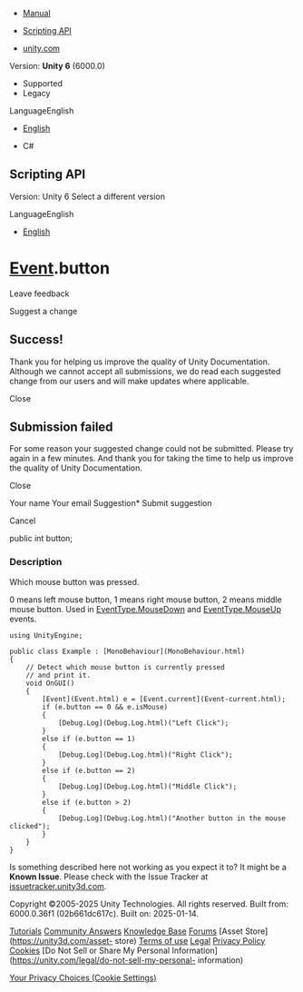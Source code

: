 [ ]()

  * [Manual](../Manual/index.html)
  * [Scripting API](../ScriptReference/index.html)

  * [unity.com](https://unity.com/)

Version: **Unity 6** (6000.0)

  * Supported
  * Legacy

LanguageEnglish

  * [English]()

  * C#

[ ](https://docs.unity3d.com)

## Scripting API

Version: Unity 6 Select a different version

LanguageEnglish

  * [English]()

#  [Event](Event.html).button

Leave feedback

Suggest a change

## Success!

Thank you for helping us improve the quality of Unity Documentation. Although
we cannot accept all submissions, we do read each suggested change from our
users and will make updates where applicable.

Close

## Submission failed

For some reason your suggested change could not be submitted. Please <a>try
again</a> in a few minutes. And thank you for taking the time to help us
improve the quality of Unity Documentation.

Close

Your name Your email Suggestion* Submit suggestion

Cancel

[ ]()

public int button;

### Description

Which mouse button was pressed.

0 means left mouse button, 1 means right mouse button, 2 means middle mouse
button. Used in [EventType.MouseDown](EventType.MouseDown.html) and
[EventType.MouseUp](EventType.MouseUp.html) events.

    
    
    using UnityEngine;  
      
    public class Example : [MonoBehaviour](MonoBehaviour.html)
    {
        // Detect which mouse button is currently pressed
        // and print it.
        void OnGUI()
        {
            [Event](Event.html) e = [Event.current](Event-current.html);
            if (e.button == 0 && e.isMouse)
            {
                [Debug.Log](Debug.Log.html)("Left Click");
            }
            else if (e.button == 1)
            {
                [Debug.Log](Debug.Log.html)("Right Click");
            }
            else if (e.button == 2)
            {
                [Debug.Log](Debug.Log.html)("Middle Click");
            }
            else if (e.button > 2)
            {
                [Debug.Log](Debug.Log.html)("Another button in the mouse clicked");
            }
        }
    }
    

Is something described here not working as you expect it to? It might be a
**Known Issue**. Please check with the Issue Tracker at
[issuetracker.unity3d.com](https://issuetracker.unity3d.com).

Copyright ©2005-2025 Unity Technologies. All rights reserved. Built from:
6000.0.36f1 (02b661dc617c). Built on: 2025-01-14.

[Tutorials](https://unity3d.com/learn) [Community
Answers](https://answers.unity3d.com) [Knowledge
Base](https://support.unity3d.com/hc/en-us)
[Forums](https://forum.unity3d.com) [Asset Store](https://unity3d.com/asset-
store) [Terms of use](https://docs.unity3d.com/Manual/TermsOfUse.html)
[Legal](https://unity.com/legal) [Privacy
Policy](https://unity.com/legal/privacy-policy)
[Cookies](https://unity.com/legal/cookie-policy) [Do Not Sell or Share My
Personal Information](https://unity.com/legal/do-not-sell-my-personal-
information)

[Your Privacy Choices (Cookie Settings)](javascript:void\(0\);)

